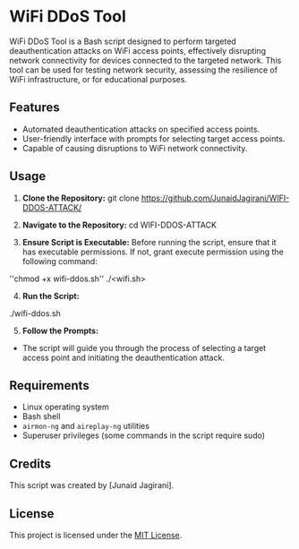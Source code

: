 # WiFi DDoS Tool

WiFi DDoS Tool is a Bash script designed to perform targeted deauthentication attacks on WiFi access points, effectively disrupting network connectivity for devices connected to the targeted network. This tool can be used for testing network security, assessing the resilience of WiFi infrastructure, or for educational purposes.

## Features

- Automated deauthentication attacks on specified access points.
- User-friendly interface with prompts for selecting target access points.
- Capable of causing disruptions to WiFi network connectivity.

## Usage

1. **Clone the Repository:**
git clone https://github.com/JunaidJagirani/WIFI-DDOS-ATTACK/


2. **Navigate to the Repository:**
cd WIFI-DDOS-ATTACK


3. **Ensure Script is Executable:**
Before running the script, ensure that it has executable permissions. If not, grant execute permission using the following command:

''chmod +x wifi-ddos.sh''
   ./<wifi.sh>

4. **Run the Script:**

./wifi-ddos.sh

5. **Follow the Prompts:**
- The script will guide you through the process of selecting a target access point and initiating the deauthentication attack.

## Requirements

- Linux operating system
- Bash shell
- `airmon-ng` and `aireplay-ng` utilities
- Superuser privileges (some commands in the script require sudo)

## Credits

This script was created by [Junaid Jagirani].

## License

This project is licensed under the [MIT License](LICENSE).
